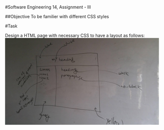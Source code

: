 #Software Engineering 14, Assignment - III

##Objective
To be familier with different CSS styles

#Task

Design a HTML page with necessary CSS to have a layout as follows:
![assignment](https://github.com/NCIT-Web-Technology/SE14-Assignment-III/blob/master/assignment.jpg)
